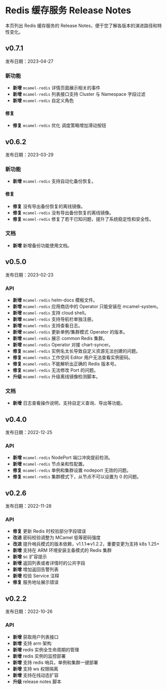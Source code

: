 # Redis 缓存服务 Release Notes

本页列出 Redis 缓存服务的 Release Notes，便于您了解各版本的演进路径和特性变化。

## v0.7.1

发布日期：2023-04-27

### 新功能

- **新增** `mcamel-redis` 详情页面展示相关的事件
- **新增** `mcamel-redis` 列表接口支持 Cluster 与 Namespace 字段过滤
- **新增** `mcamel-redis` 自定义角色

#### 修复

- **修复** `mcamel-redis` 优化 调度策略增加滑动按钮

## v0.6.2

发布日期：2023-03-29

### 新功能

- **新增** `mcamel-redis` 支持自动化备份恢复。

#### 修复

- **修复** 没有导出备份恢复的离线镜像。
- **修复** `mcamel-redis` 没有导出备份恢复的离线镜像。
- **修复** `mcamel-redis` 修复了若干已知问题，提升了系统稳定性和安全性。

### 文档

- **新增** 新增备份功能使用文档。

## v0.5.0

发布日期：2023-02-23

### API

- **新增** `mcamel-redis` helm-docs 模板文件。
- **新增** `mcamel-redis` 应用商店中的 Operator 只能安装在 mcamel-system。
- **新增** `mcamel-redis` 支持 cloud shell。
- **新增** `mcamel-redis` 支持导航栏单独注册。
- **新增** `mcamel-redis` 支持查看日志。
- **新增** `mcamel-redis` 更新单例/集群模式 Operator 的版本。
- **新增** `mcamel-redis` 展示 common Redis 集群。
- **新增** `mcamel-redis` Operator 对接 chart-syncer。
- **修复** `mcamel-redis` 实例名太长导致自定义资源无法创建的问题。
- **修复** `mcamel-redis` 工作空间 Editor 用户无法查看实例密码。
- **修复** `mcamel-redis` 不能解析出正确的 Redis 版本号。
- **修复** `mcamel-redis` 无法修改 Port 的问题。
- **升级** `mcamel-redis` 升级离线镜像检测脚本。  

### 文档

- **新增** 日志查看操作说明，支持自定义查询、导出等功能。

## v0.4.0

发布日期：2022-12-25

### API

- **新增** `mcamel-redis` NodePort 端口冲突提前检测。
- **新增** `mcamel-redis` 节点亲和性配置。
- **修复** `mcamel-redis` 单例和集群设置 nodeport 无效的问题。
- **修复** `mcamel-redis` 集群模式下，从节点不可以设置为 0 的问题。

## v0.2.6

发布日期：2022-11-28

### API

- **修复** 更新 Redis 时校验部分字段错误
- **改进** 密码校验调整为 MCamel 低等密码强度
- **改进** 提升哨兵模式的版本依赖，v1.1.1=>v1.2.2，重要变更为支持 k8s 1.25+
- **新增** 支持在 ARM 环境安装主备模式的 Redis 集群
- **新增** sc 扩容提示
- **新增** 返回列表或者详情时的公共字段
- **新增** 增加返回告警列表
- **新增** 校验 Service 注释
- **修复** 服务地址展示错误

## v0.2.2

发布日期：2022-10-26

### API

- **新增** 获取用户列表接口
- **新增** 支持 arm 架构
- **新增** redis 实例全生命周期的管理
- **新增** redis 实例的监控部署
- **新增** 支持 redis 哨兵，单例和集群一键部署
- **新增** 支持 ws 权限隔离
- **新增** 支持在线动态扩容
- **升级** release notes 脚本
